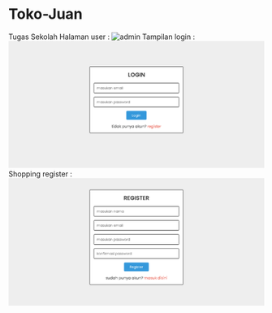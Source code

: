 # Toko-Juan
Tugas Sekolah
Halaman user : 
![admin](halaman/index.png)
Tampilan login :
![admin](halaman/login.png)
Shopping register :
![admin](halaman/register.png)

